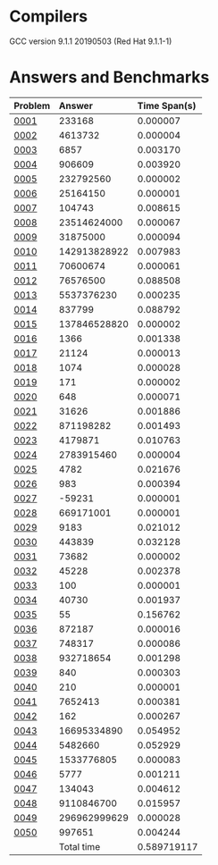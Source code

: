 # Compilers
 
 GCC version 9.1.1 20190503 (Red Hat 9.1.1-1)
 
# Answers and Benchmarks
|Problem|Answer|Time Span(s)|
|:---|:---|:---|
 | [0001](https://gitlab.com/CaptainSolo/project-euler/blob/master/problems/euler_prob_0001.f90) |               233168 |   0.000007 | 
 | [0002](https://gitlab.com/CaptainSolo/project-euler/blob/master/problems/euler_prob_0002.f90) |              4613732 |   0.000004 | 
 | [0003](https://gitlab.com/CaptainSolo/project-euler/blob/master/problems/euler_prob_0003.f90) |                 6857 |   0.003170 | 
 | [0004](https://gitlab.com/CaptainSolo/project-euler/blob/master/problems/euler_prob_0004.f90) |               906609 |   0.003920 | 
 | [0005](https://gitlab.com/CaptainSolo/project-euler/blob/master/problems/euler_prob_0005.f90) |            232792560 |   0.000002 | 
 | [0006](https://gitlab.com/CaptainSolo/project-euler/blob/master/problems/euler_prob_0006.f90) |             25164150 |   0.000001 | 
 | [0007](https://gitlab.com/CaptainSolo/project-euler/blob/master/problems/euler_prob_0007.f90) |               104743 |   0.008615 | 
 | [0008](https://gitlab.com/CaptainSolo/project-euler/blob/master/problems/euler_prob_0008.f90) |          23514624000 |   0.000067 | 
 | [0009](https://gitlab.com/CaptainSolo/project-euler/blob/master/problems/euler_prob_0009.f90) |             31875000 |   0.000094 | 
 | [0010](https://gitlab.com/CaptainSolo/project-euler/blob/master/problems/euler_prob_0010.f90) |         142913828922 |   0.007983 | 
 | [0011](https://gitlab.com/CaptainSolo/project-euler/blob/master/problems/euler_prob_0011.f90) |             70600674 |   0.000061 | 
 | [0012](https://gitlab.com/CaptainSolo/project-euler/blob/master/problems/euler_prob_0012.f90) |             76576500 |   0.088508 | 
 | [0013](https://gitlab.com/CaptainSolo/project-euler/blob/master/problems/euler_prob_0013.f90) |           5537376230 |   0.000235 | 
 | [0014](https://gitlab.com/CaptainSolo/project-euler/blob/master/problems/euler_prob_0014.f90) |               837799 |   0.088792 | 
 | [0015](https://gitlab.com/CaptainSolo/project-euler/blob/master/problems/euler_prob_0015.f90) |         137846528820 |   0.000002 | 
 | [0016](https://gitlab.com/CaptainSolo/project-euler/blob/master/problems/euler_prob_0016.f90) |                 1366 |   0.001338 | 
 | [0017](https://gitlab.com/CaptainSolo/project-euler/blob/master/problems/euler_prob_0017.f90) |                21124 |   0.000013 | 
 | [0018](https://gitlab.com/CaptainSolo/project-euler/blob/master/problems/euler_prob_0018.f90) |                 1074 |   0.000028 | 
 | [0019](https://gitlab.com/CaptainSolo/project-euler/blob/master/problems/euler_prob_0019.f90) |                  171 |   0.000002 | 
 | [0020](https://gitlab.com/CaptainSolo/project-euler/blob/master/problems/euler_prob_0020.f90) |                  648 |   0.000071 | 
 | [0021](https://gitlab.com/CaptainSolo/project-euler/blob/master/problems/euler_prob_0021.f90) |                31626 |   0.001886 | 
 | [0022](https://gitlab.com/CaptainSolo/project-euler/blob/master/problems/euler_prob_0022.f90) |            871198282 |   0.001493 | 
 | [0023](https://gitlab.com/CaptainSolo/project-euler/blob/master/problems/euler_prob_0023.f90) |              4179871 |   0.010763 | 
 | [0024](https://gitlab.com/CaptainSolo/project-euler/blob/master/problems/euler_prob_0024.f90) |           2783915460 |   0.000004 | 
 | [0025](https://gitlab.com/CaptainSolo/project-euler/blob/master/problems/euler_prob_0025.f90) |                 4782 |   0.021676 | 
 | [0026](https://gitlab.com/CaptainSolo/project-euler/blob/master/problems/euler_prob_0026.f90) |                  983 |   0.000394 | 
 | [0027](https://gitlab.com/CaptainSolo/project-euler/blob/master/problems/euler_prob_0027.f90) |               -59231 |   0.000001 | 
 | [0028](https://gitlab.com/CaptainSolo/project-euler/blob/master/problems/euler_prob_0028.f90) |            669171001 |   0.000001 | 
 | [0029](https://gitlab.com/CaptainSolo/project-euler/blob/master/problems/euler_prob_0029.f90) |                 9183 |   0.021012 | 
 | [0030](https://gitlab.com/CaptainSolo/project-euler/blob/master/problems/euler_prob_0030.f90) |               443839 |   0.032128 | 
 | [0031](https://gitlab.com/CaptainSolo/project-euler/blob/master/problems/euler_prob_0031.f90) |                73682 |   0.000002 | 
 | [0032](https://gitlab.com/CaptainSolo/project-euler/blob/master/problems/euler_prob_0032.f90) |                45228 |   0.002378 | 
 | [0033](https://gitlab.com/CaptainSolo/project-euler/blob/master/problems/euler_prob_0033.f90) |                  100 |   0.000001 | 
 | [0034](https://gitlab.com/CaptainSolo/project-euler/blob/master/problems/euler_prob_0034.f90) |                40730 |   0.001937 | 
 | [0035](https://gitlab.com/CaptainSolo/project-euler/blob/master/problems/euler_prob_0035.f90) |                   55 |   0.156762 | 
 | [0036](https://gitlab.com/CaptainSolo/project-euler/blob/master/problems/euler_prob_0036.f90) |               872187 |   0.000016 | 
 | [0037](https://gitlab.com/CaptainSolo/project-euler/blob/master/problems/euler_prob_0037.f90) |               748317 |   0.000086 | 
 | [0038](https://gitlab.com/CaptainSolo/project-euler/blob/master/problems/euler_prob_0038.f90) |            932718654 |   0.001298 | 
 | [0039](https://gitlab.com/CaptainSolo/project-euler/blob/master/problems/euler_prob_0039.f90) |                  840 |   0.000303 | 
 | [0040](https://gitlab.com/CaptainSolo/project-euler/blob/master/problems/euler_prob_0040.f90) |                  210 |   0.000001 | 
 | [0041](https://gitlab.com/CaptainSolo/project-euler/blob/master/problems/euler_prob_0041.f90) |              7652413 |   0.000381 | 
 | [0042](https://gitlab.com/CaptainSolo/project-euler/blob/master/problems/euler_prob_0042.f90) |                  162 |   0.000267 | 
 | [0043](https://gitlab.com/CaptainSolo/project-euler/blob/master/problems/euler_prob_0043.f90) |          16695334890 |   0.054952 | 
 | [0044](https://gitlab.com/CaptainSolo/project-euler/blob/master/problems/euler_prob_0044.f90) |              5482660 |   0.052929 | 
 | [0045](https://gitlab.com/CaptainSolo/project-euler/blob/master/problems/euler_prob_0045.f90) |           1533776805 |   0.000083 | 
 | [0046](https://gitlab.com/CaptainSolo/project-euler/blob/master/problems/euler_prob_0046.f90) |                 5777 |   0.001211 | 
 | [0047](https://gitlab.com/CaptainSolo/project-euler/blob/master/problems/euler_prob_0047.f90) |               134043 |   0.004612 | 
 | [0048](https://gitlab.com/CaptainSolo/project-euler/blob/master/problems/euler_prob_0048.f90) |           9110846700 |   0.015957 | 
 | [0049](https://gitlab.com/CaptainSolo/project-euler/blob/master/problems/euler_prob_0049.f90) |         296962999629 |   0.000028 | 
 | [0050](https://gitlab.com/CaptainSolo/project-euler/blob/master/problems/euler_prob_0050.f90) |               997651 |   0.004244 | 
  |  |  Total time  |   0.589719117      | 
